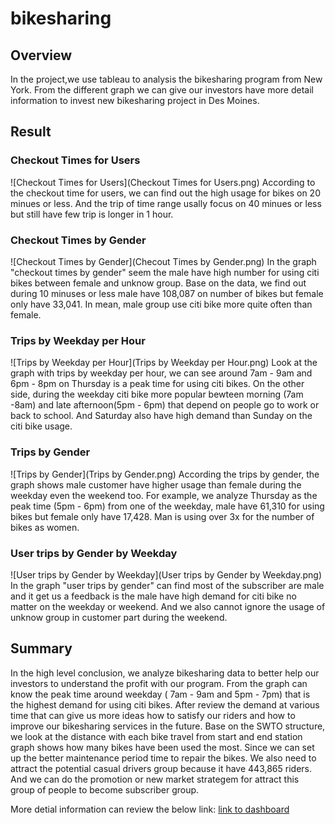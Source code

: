 # bikesharing


## Overview
  In the project,we use tableau to analysis the bikesharing program from New York. From the different graph we can give our investors have more detail information to invest new bikesharing project in Des Moines.

## Result

### Checkout Times for Users
![Checkout Times for Users](Checkout Times for Users.png)
According to the checkout time for users, we can find out the high usage for bikes on 20 minues or less. And the trip of time range usally focus on 40 minues or less but still have  few trip is longer in 1 hour.

### Checkout Times by Gender
![Checkout Times by Gender](Checout Times by Gender.png)
In the graph "checkout times by gender" seem the male have high number for using citi bikes between female and unknow group. Base on the data, we find out during 10 minuses or less male have 108,087 on number of bikes but  female only have 33,041. In mean, male group use citi bike more quite often than female.

### Trips by Weekday per Hour
![Trips by Weekday per Hour](Trips by Weekday per Hour.png)
Look at the graph with trips by weekday per hour, we can see around 7am - 9am and 6pm - 8pm on Thursday is a peak time for using citi bikes. On the other side, during the weekday citi bike more popular bewteen morning (7am -8am) and late afternoon(5pm - 6pm) that depend on people go to work or back to school. And Saturday also have high demand than Sunday on the citi bike usage.

### Trips by Gender
![Trips by Gender](Trips by Gender.png)
According the trips by gender,  the graph shows male customer have higher usage than female during the weekday even the weekend too. For example, we analyze Thursday as the peak time (5pm - 6pm) from one of the weekday, male have 61,310 for using bikes but female  only have 17,428. Man is using over 3x for the number of bikes as women.

### User trips by Gender by Weekday
![User trips by Gender by Weekday](User trips by Gender by Weekday.png)
In the graph "user trips by gender" can find most of the subscriber are male and it get us a feedback is the male have high demand for citi bike no matter on the weekday or weekend. And we also cannot ignore the usage of unknow group in customer part during the weekend. 

## Summary
In the high level conclusion, we analyze bikesharing data to better help our investors to understand the profit with our program. From the graph can know the peak time around weekday ( 7am - 9am and 5pm - 7pm) that is the highest demand for using citi bikes. After review the demand at various time that can give us more ideas how to satisfy our riders and how to improve our bikesharing services in the future. Base on the SWTO structure, we look at the distance with each bike travel from start and end station graph shows how many bikes have been used the most. Since we can set up the better maintenance period time to repair the bikes.
We also need to attract the potential casual drivers group because it have 443,865 riders. And we can do the promotion or new market strategem for attract this group of people to become subscriber group.



More detial information can review the below link:
[link to dashboard](https://public.tableau.com/views/AugustPeakHours_16537646522400/NYCCitibikeanalysis?:language=en-US&publish=yes&:display_count=n&:origin=viz_share_link)

